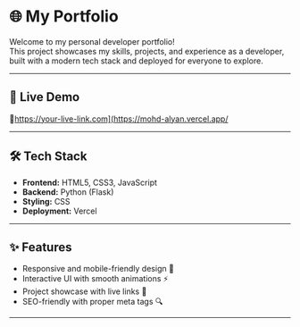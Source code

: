 # 🌐 My Portfolio

Welcome to my personal developer portfolio!  
This project showcases my skills, projects, and experience as a developer, built with a modern tech stack and deployed for everyone to explore.

---

## 🚀 Live Demo
🔗https://your-live-link.com](https://mohd-alyan.vercel.app/

---

## 🛠️ Tech Stack

- **Frontend:** HTML5, CSS3, JavaScript  
- **Backend:** Python (Flask)  
- **Styling:** CSS 
- **Deployment:** Vercel 

---

## ✨ Features

- Responsive and mobile-friendly design 📱   
- Interactive UI with smooth animations ⚡  
- Project showcase with live links 🔗  
- SEO-friendly with proper meta tags 🔍  

---

